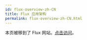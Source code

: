 ```yaml
---
id: flux-overview-zh-CN
title: Flux 应用架构
permalink: flux-overview-zh-CN.html
---
```


本页被移到了 Flux 网站。[点击访问](https://facebook.github.io/flux/docs/overview.html)。
